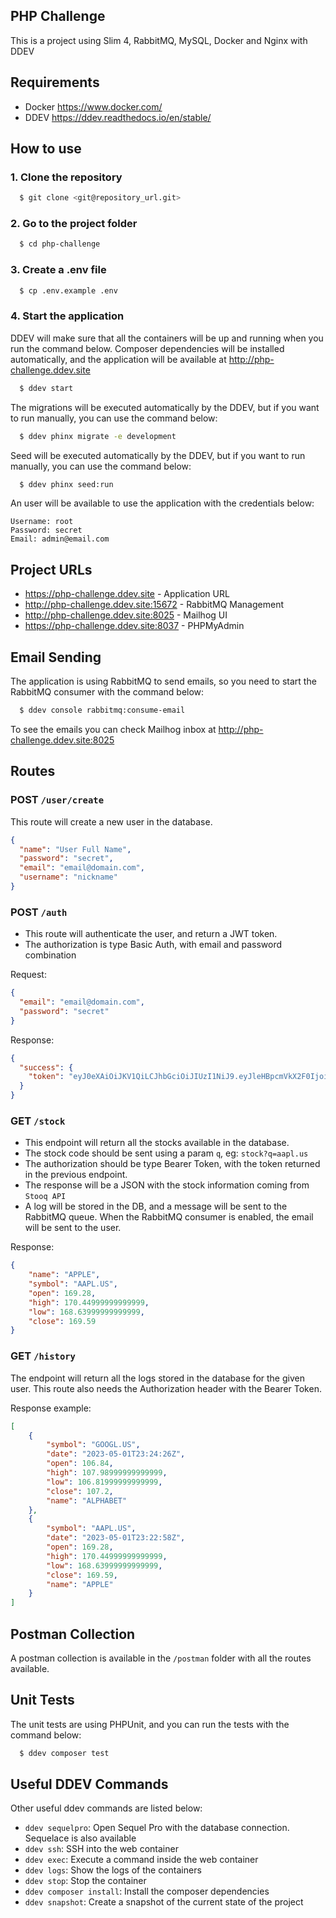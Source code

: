 ## PHP Challenge

This is a project using Slim 4, RabbitMQ, MySQL, Docker and Nginx with DDEV

## Requirements

- Docker <https://www.docker.com/>
- DDEV <https://ddev.readthedocs.io/en/stable/>

## How to use

### 1. Clone the repository

```sh
  $ git clone <git@repository_url.git>
```

### 2. Go to the project folder

```sh
  $ cd php-challenge
```

### 3. Create a .env file

```sh
  $ cp .env.example .env
```

### 4. Start the application

DDEV will make sure that all the containers will be up and running when you run the command below.
Composer dependencies will be installed automatically, and the application will be available at <http://php-challenge.ddev.site> 

```sh
  $ ddev start
```

The migrations will be executed automatically by the DDEV, but if you want to run manually, you can use the command below:

```sh
  $ ddev phinx migrate -e development
```

Seed will be executed automatically by the DDEV, but if you want to run manually, you can use the command below:
```sh
  $ ddev phinx seed:run
```

An user will be available to use the application with the credentials below:

```
Username: root
Password: secret
Email: admin@email.com
```

## Project URLs

- <https://php-challenge.ddev.site> - Application URL
- <http://php-challenge.ddev.site:15672> - RabbitMQ Management
- <http://php-challenge.ddev.site:8025> - Mailhog UI
- <https://php-challenge.ddev.site:8037> - PHPMyAdmin

## Email Sending

The application is using RabbitMQ to send emails, so you need to start the RabbitMQ consumer with the command below:

```sh
  $ ddev console rabbitmq:consume-email
```

To see the emails you can check Mailhog inbox at <http://php-challenge.ddev.site:8025>

## Routes

### POST ``/user/create``

This route will create a new user in the database.

```json
{
  "name": "User Full Name",
  "password": "secret",
  "email": "email@domain.com",
  "username": "nickname"
}
```

### POST ``/auth``

- This route will authenticate the user, and return a JWT token. 
- The authorization is type Basic Auth, with email and password combination 

Request:
```json
{
  "email": "email@domain.com",
  "password": "secret"
}
```

Response:
```json
{
  "success": {
    "token": "eyJ0eXAiOiJKV1QiLCJhbGciOiJIUzI1NiJ9.eyJleHBpcmVkX2F0IjoiMjAyMy0wNS0wMiAwMDoxMzo1NyIsImVtYWlsIjoiZmVsaXBlQHZveW8uY29tLmJyIn0.cdCeDvSglSevnvUlkIO_lsr6TN6k5C-s9971NlHbuDU"
  }
}
```

### GET ``/stock``

- This endpoint will return all the stocks available in the database.
- The stock code should be sent using a param ``q``, eg: ``stock?q=aapl.us``
- The authorization should be type Bearer Token, with the token returned in the previous endpoint.
- The response will be a JSON with the stock information coming from `Stooq API`
- A log will be stored in the DB, and a message will be sent to the RabbitMQ queue.
When the RabbitMQ consumer is enabled, the email will be sent to the user.

Response:
```json
{
    "name": "APPLE",
    "symbol": "AAPL.US",
    "open": 169.28,
    "high": 170.44999999999999,
    "low": 168.63999999999999,
    "close": 169.59
}
```

### GET ``/history``

The endpoint will return all the logs stored in the database for the given user.
This route also needs the Authorization header with the Bearer Token.

Response example:
```json
[
    {
        "symbol": "GOOGL.US",
        "date": "2023-05-01T23:24:26Z",
        "open": 106.84,
        "high": 107.98999999999999,
        "low": 106.81999999999999,
        "close": 107.2,
        "name": "ALPHABET"
    },
    {
        "symbol": "AAPL.US",
        "date": "2023-05-01T23:22:58Z",
        "open": 169.28,
        "high": 170.44999999999999,
        "low": 168.63999999999999,
        "close": 169.59,
        "name": "APPLE"
    }
]
```

## Postman Collection

A postman collection is available in the `/postman` folder with all the routes available.

## Unit Tests

The unit tests are using PHPUnit, and you can run the tests with the command below:

```sh
  $ ddev composer test
```

## Useful DDEV Commands

Other useful ddev commands are listed below:

- ``ddev sequelpro``: Open Sequel Pro with the database connection. Sequelace is also available
- ``ddev ssh``: SSH into the web container
- ``ddev exec``: Execute a command inside the web container
- ``ddev logs``: Show the logs of the containers
- ``ddev stop``: Stop the container
- ``ddev composer install``: Install the composer dependencies
- ``ddev snapshot``: Create a snapshot of the current state of the project